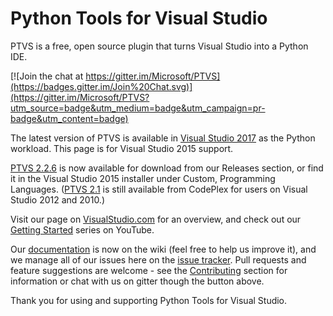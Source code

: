# Python Tools for Visual Studio

PTVS is a free, open source plugin that turns Visual Studio into a Python IDE. 

[![Join the chat at https://gitter.im/Microsoft/PTVS](https://badges.gitter.im/Join%20Chat.svg)](https://gitter.im/Microsoft/PTVS?utm_source=badge&utm_medium=badge&utm_campaign=pr-badge&utm_content=badge)

The latest version of PTVS is available in [Visual Studio 2017](https://www.visualstudio.com/?wt.mc_id=github_python) as the Python workload. This page is for Visual Studio 2015 support.

[PTVS 2.2.6](https://github.com/Microsoft/PTVS/releases/v2.2.6) is now available for download from our Releases section, or find it in the Visual Studio 2015 installer under Custom, Programming Languages. ([PTVS 2.1](https://pytools.codeplex.com/releases/view/109707) is still available from CodePlex for users on Visual Studio 2012 and 2010.)

Visit our page on [VisualStudio.com](https://www.visualstudio.com/en-us/features/python-vs) for an overview, and check out our [Getting Started](http://aka.ms/PTVSTutorial) series on YouTube.

Our [documentation](https://github.com/Microsoft/PTVS/wiki) is now on the wiki (feel free to help us improve it), and we manage all of our issues here on the [issue tracker](http://github.com/Microsoft/PTVS/issues). Pull requests and feature suggestions are welcome - see the [Contributing](https://github.com/Microsoft/PTVS/wiki#contributing) section for information or chat with us on gitter though the button above.

Thank you for using and supporting Python Tools for Visual Studio.
